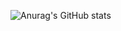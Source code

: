 
![Anurag's GitHub stats](https://github-readme-stats.vercel.app/api?username=GustavoCMonteiro&show_icons=true&theme=radical)
